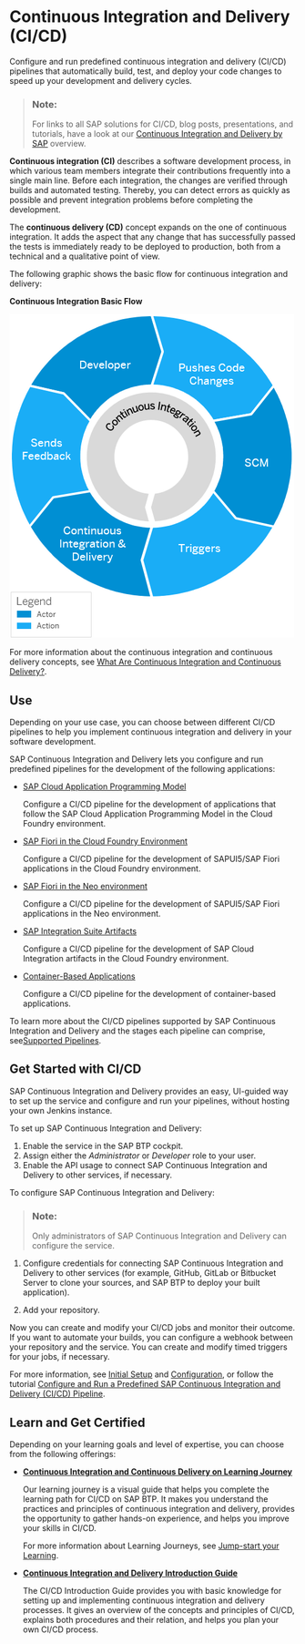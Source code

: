 <!-- loiofe74df55b0f54e99bf6e13a3b53e1db0 -->

# Continuous Integration and Delivery \(CI/CD\)

Configure and run predefined continuous integration and delivery \(CI/CD\) pipelines that automatically build, test, and deploy your code changes to speed up your development and delivery cycles.

> ### Note:  
> For links to all SAP solutions for CI/CD, blog posts, presentations, and tutorials, have a look at our [Continuous Integration and Delivery by SAP](https://help.sap.com/viewer/product/CICD_OVERVIEW/Cloud/en-US?task=discover_task) overview.

**Continuous integration \(CI\)** describes a software development process, in which various team members integrate their contributions frequently into a single main line. Before each integration, the changes are verified through builds and automated testing. Thereby, you can detect errors as quickly as possible and prevent integration problems before completing the development.

The **continuous delivery \(CD\)** concept expands on the one of continuous integration. It adds the aspect that any change that has successfully passed the tests is immediately ready to be deployed to production, both from a technical and a qualitative point of view.

The following graphic shows the basic flow for continuous integration and delivery:

   
  
**Continuous Integration Basic Flow**

 ![](images/ci-basic-flow-copy_b835ff9.png "Continuous Integration Basic Flow") 

For more information about the continuous integration and continuous delivery concepts, see [What Are Continuous Integration and Continuous Delivery?](https://help.sap.com/viewer/8cacec64ed854b2a88e9a0973e0f97a2/Cloud/en-US/5ba483a2c97b4ad5ab0148f4a6c5a9ee.html).



<a name="loiofe74df55b0f54e99bf6e13a3b53e1db0__section_tlr_g4n_nkb"/>

## Use

Depending on your use case, you can choose between different CI/CD pipelines to help you implement continuous integration and delivery in your software development.

SAP Continuous Integration and Delivery lets you configure and run predefined pipelines for the development of the following applications:

-   [SAP Cloud Application Programming Model](https://help.sap.com/docs/CONTINUOUS_DELIVERY/f3d64e9188f242ffb7873da5dfad4278/7c2a049670f64993b9d67c8f84ba0969.html) 

    Configure a CI/CD pipeline for the development of applications that follow the SAP Cloud Application Programming Model in the Cloud Foundry environment.

-   [SAP Fiori in the Cloud Foundry Environment](https://help.sap.com/docs/CONTINUOUS_DELIVERY/f3d64e9188f242ffb7873da5dfad4278/8887fe3c5445442b915d3c066c010d75.html)

    Configure a CI/CD pipeline for the development of SAPUI5/SAP Fiori applications in the Cloud Foundry environment.

-   [SAP Fiori in the Neo environment](https://help.sap.com/docs/CONTINUOUS_DELIVERY/f3d64e9188f242ffb7873da5dfad4278/1302e9ae408b4dc38d7109c75db9aa75.html)

    Configure a CI/CD pipeline for the development of SAPUI5/SAP Fiori applications in the Neo environment.

-   [SAP Integration Suite Artifacts](https://help.sap.com/docs/CONTINUOUS_DELIVERY/f3d64e9188f242ffb7873da5dfad4278/019ed685a19b4efab4f7df0e108d1697.html)

    Configure a CI/CD pipeline for the development of SAP Cloud Integration artifacts in the Cloud Foundry environment.

-   [Container-Based Applications](https://help.sap.com/docs/CONTINUOUS_DELIVERY/f3d64e9188f242ffb7873da5dfad4278/10970393828c46498806d1b322cf05a4.html)

    Configure a CI/CD pipeline for the development of container-based applications.


To learn more about the CI/CD pipelines supported by SAP Continuous Integration and Delivery and the stages each pipeline can comprise, see[Supported Pipelines](https://help.sap.com/docs/CONTINUOUS_DELIVERY/f3d64e9188f242ffb7873da5dfad4278/e293286b06df426ab1cfa235332a2606.html).



<a name="loiofe74df55b0f54e99bf6e13a3b53e1db0__section_bq2_rvv_gsb"/>

## Get Started with CI/CD

SAP Continuous Integration and Delivery provides an easy, UI-guided way to set up the service and configure and run your pipelines, without hosting your own Jenkins instance.

To set up SAP Continuous Integration and Delivery:

1.  Enable the service in the SAP BTP cockpit.
2.  Assign either the *Administrator* or *Developer* role to your user.
3.  Enable the API usage to connect SAP Continuous Integration and Delivery to other services, if necessary.

To configure SAP Continuous Integration and Delivery:

> ### Note:  
> Only administrators of SAP Continuous Integration and Delivery can configure the service.

1.  Configure credentials for connecting SAP Continuous Integration and Delivery to other services \(for example, GitHub, GitLab or Bitbucket Server to clone your sources, and SAP BTP to deploy your built application\).

2.  Add your repository.


Now you can create and modify your CI/CD jobs and monitor their outcome. If you want to automate your builds, you can configure a webhook between your repository and the service. You can create and modify timed triggers for your jobs, if necessary.

For more information, see [Initial Setup](https://help.sap.com/docs/CONTINUOUS_DELIVERY/f3d64e9188f242ffb7873da5dfad4278/719acaf61e4b4bf0a496483155c52570.html) and [Configuration](https://help.sap.com/docs/CONTINUOUS_DELIVERY/f3d64e9188f242ffb7873da5dfad4278/39d0c2f0626f4303872e49b627b5c616.html), or follow the tutorial [Configure and Run a Predefined SAP Continuous Integration and Delivery \(CI/CD\) Pipeline](https://developers.sap.com/tutorials/btp-app-ci-cd-btp.html).



<a name="loiofe74df55b0f54e99bf6e13a3b53e1db0__section_kl1_g4n_nkb"/>

## Learn and Get Certified

Depending on your learning goals and level of expertise, you can choose from the following offerings:

-   **[Continuous Integration and Continuous Delivery on Learning Journey](https://help.sap.com/doc/221f8f84afef43d29ad37ef2af0c4adf/HP_2.0/en-US/b76f0b2e5d534c449c1f3b0fa84ab697.html)**

    Our learning journey is a visual guide that helps you complete the learning path for CI/CD on SAP BTP. It makes you understand the practices and principles of continuous integration and delivery, provides the opportunity to gather hands-on experience, and helps you improve your skills in CI/CD.

    For more information about Learning Journeys, see [Jump-start your Learning](https://help.sap.com/doc/221f8f84afef43d29ad37ef2af0c4adf/HP_2.0/en-US/0d7dd0dc8f464586a187b9b6c27c6b23.html).

-   **[Continuous Integration and Delivery Introduction Guide](https://help.sap.com/viewer/ee5a61247061455ab232c19179fe4c3b/Cloud/en-US)**

    The CI/CD Introduction Guide provides you with basic knowledge for setting up and implementing continuous integration and delivery processes. It gives an overview of the concepts and principles of CI/CD, explains both procedures and their relation, and helps you plan your own CI/CD process.


